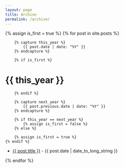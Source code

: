 ```yaml
---
layout: page
title: Archive
permalink: /archive/
---
```


{% assign is_first = true %}
	{% for post in site.posts %}

		{% capture this_year %}
			{{ post.date | date: "%Y" }}
		{% endcapture %}
		
		{% if is_first %}
# {{ this_year }}
		{% endif %}

		{% capture next_year %}
			{{ post.previous.date | date: "%Y" }}
		{% endcapture %}
	
		{% if this_year == next_year %}
			{% assign is_first = false %}
		{% else %}
	
		{% assign is_first = true %}
	{% endif %}

<ul>
		<li><a href="{{ post.url | prepend: site.baseurl }}">{{ post.title }}</a><span class="date"> - {{ post.date | date_to_long_string }}</span>
		</li>
	</ul>
		  
{% endfor %}
